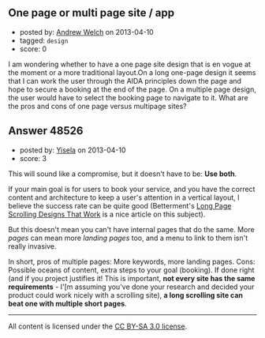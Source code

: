 ## One page or multi page site / app

- posted by: [Andrew Welch](https://stackexchange.com/users/-1/23639-andrew-welch) on 2013-04-10
- tagged: `design`
- score: 0

I am wondering whether to have a one page site design that is en vogue at the moment or a more traditional layout.On a long one-page design it seems that I can work the user through the AIDA principles down the page and hope to secure a booking at the end of the page. On a multiple page design, the user would have to select the booking page to navigate to it. What are the pros and cons of one page versus multipage sites?


## Answer 48526

- posted by: [Yisela](https://stackexchange.com/users/-1/25762-yisela) on 2013-04-10
- score: 3

<p>This will sound like a compromise, but it doesn't have to be: <strong>Use both</strong>.</p>

<p>If your main goal is for users to book your service, and you have the correct content and architecture to keep a user's attention in a vertical layout, I believe the success rate can be quite good (Betterment's <a href="http://www.dtelepathy.com/blog/inspiration/long-page-scrolling-designs" rel="nofollow">Long Page Scrolling Designs That Work</a> is a nice article on this subject). </p>

<p>But this doesn't mean you can't have internal pages that do the same. More <em>pages</em> can mean more <em>landing pages</em> too, and a menu to link to them isn't really invasive. </p>

<p>In short, pros of multiple pages: More keywords, more landing pages. Cons: Possible oceans of content, extra steps to your goal (booking). If done right (and if you project justifies it! This is important, <strong>not every site has the same requirements</strong> - I'[m assuming you've done your research and decided your product could work nicely with a scrolling site), <strong>a long scrolling site can beat one with multiple short pages</strong>.</p>




---

All content is licensed under the [CC BY-SA 3.0 license](https://creativecommons.org/licenses/by-sa/3.0/).
